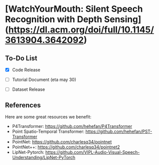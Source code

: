 # [WatchYourMouth: Silent Speech Recognition with Depth Sensing] (https://dl.acm.org/doi/full/10.1145/3613904.3642092)


## To-Do List

- [x] Code Release
- [ ] Tutorial Document (eta may 30)
- [ ] Dataset Release


## References
Here are some great resources we benefit:
- P4Transformer: https://github.com/hehefan/P4Transformer
- Point Spatio-Temporal Transformer: https://github.com/hehefan/PST-Transformer
- PointNet: https://github.com/charlesq34/pointnet
- PointNet++: https://github.com/charlesq34/pointnet2
- LipNet-Pytorch: https://github.com/VIPL-Audio-Visual-Speech-Understanding/LipNet-PyTorch
